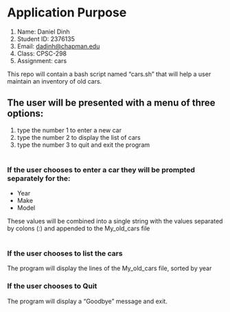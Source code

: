 # Application Purpose
1. Name: Daniel Dinh
2. Student ID: 2376135
3. Email: dadinh@chapman.edu
4. Class: CPSC-298
5. Assignment: cars

This repo will contain a bash script named “cars.sh” that will help a user maintain an inventory of old cars.  
   
## The user will be presented with a menu of three options:

1. type the number 1 to enter a new car
2. type the number 2 to display the list of cars
3. type the number 3 to quit and exit the program   
 
### If the user chooses to enter a car they will be prompted separately for the: 

- Year  
- Make 
- Model  

These values will be combined into a single string with the values separated by colons (:) and appended to the My_old_cars file  
 
### If the user chooses to list the cars   
The program will display the lines of the My_old_cars file, sorted by year

### If the user chooses to Quit  
The program will display a “Goodbye” message and exit.

